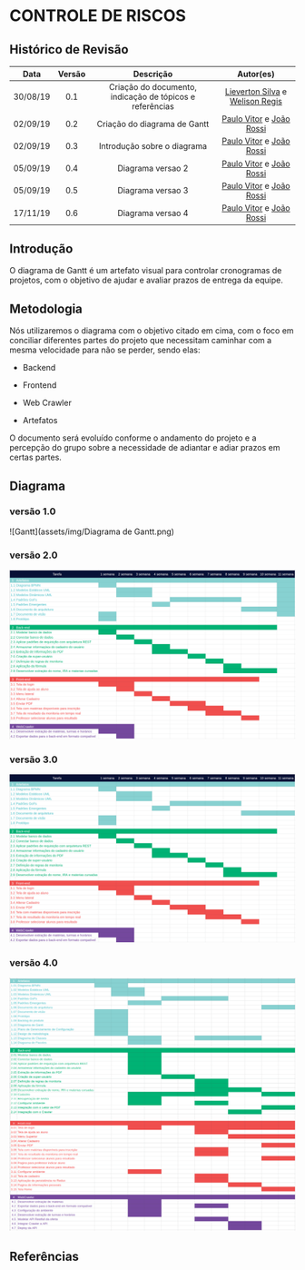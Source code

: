# CONTROLE DE RISCOS

## Histórico de Revisão
| Data | Versão | Descrição | Autor(es)|
|:----:|:------:|:---------:|:--------:|
| 30/08/19 | 0.1 | Criação do documento, indicação de tópicos e referências | [Lieverton Silva](https://github.com/lievertom) e [Welison Regis](https://github.com/WelisonR) |
| 02/09/19 | 0.2 | Criação do diagrama de Gantt | [Paulo Vitor](https://github.com/paulovitorrocha) e [João Rossi](https://github.com/bielrossi15)|
| 02/09/19 | 0.3 | Introdução sobre o diagrama | [Paulo Vitor](https://github.com/paulovitorrocha) e [João Rossi](https://github.com/bielrossi15)|
| 05/09/19 | 0.4 | Diagrama versao 2 | [Paulo Vitor](https://github.com/paulovitorrocha) e [João Rossi](https://github.com/bielrossi15)|
| 05/09/19 | 0.5 | Diagrama versao 3 | [Paulo Vitor](https://github.com/paulovitorrocha) e [João Rossi](https://github.com/bielrossi15)|
| 17/11/19 | 0.6 | Diagrama versao 4 | [Paulo Vitor](https://github.com/paulovitorrocha) e [João Rossi](https://github.com/bielrossi15)|

## Introdução
O diagrama de Gantt é um artefato visual para controlar cronogramas de projetos, com o objetivo de ajudar e avaliar prazos de entrega da equipe.  

## Metodologia
Nós utilizaremos o diagrama com o objetivo citado em cima, com o foco em conciliar diferentes partes do projeto que necessitam caminhar com a mesma velocidade para não se perder, sendo elas: 
  
- Backend  
  
- Frontend  
  
- Web Crawler  
  
- Artefatos  

O documento será evoluído conforme o andamento do projeto e a percepção do grupo sobre a necessidade de adiantar e adiar prazos em certas partes.

## Diagrama
### versão 1.0

![Gantt](assets/img/Diagrama de Gantt.png)
### versão 2.0
![Gantt](GanttV2.png)
### versão 3.0
![Gantt](Ganttclean.png)
### versão 4.0
![Gantt](Gantt_final.png)


## Referências 

[^1]: https://ads-unigrade-2019-1.github.io/Wiki/dinamica02/DiagramaGantt/
[^2]: https://www.nomus.com.br/blog-industrial/grafico-de-gantt/